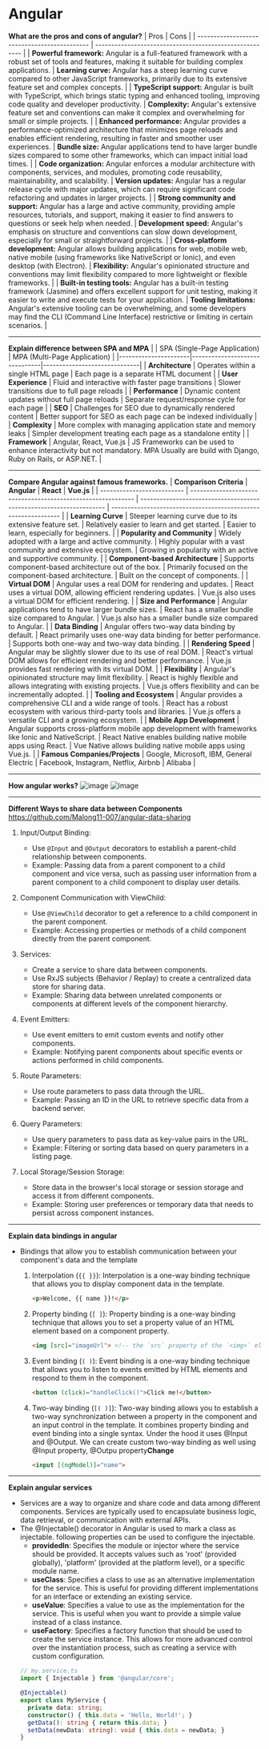 # Angular

 **What are the pros and cons of angular?**
  | Pros                                         | Cons                                                    |
  | -------------------------------------------- | ------------------------------------------------------- |
  | **Powerful framework:** Angular is a full-featured framework with a robust set of tools and features, making it suitable for building complex applications. | **Learning curve:** Angular has a steep learning curve compared to other JavaScript frameworks, primarily due to its extensive feature set and complex concepts. |
  | **TypeScript support:** Angular is built with TypeScript, which brings static typing and enhanced tooling, improving code quality and developer productivity. | **Complexity:** Angular's extensive feature set and conventions can make it complex and overwhelming for small or simple projects. |
  | **Enhanced performance:** Angular provides a performance-optimized architecture that minimizes page reloads and enables efficient rendering, resulting in faster and smoother user experiences. | **Bundle size:** Angular applications tend to have larger bundle sizes compared to some other frameworks, which can impact initial load times. |
  | **Code organization:** Angular enforces a modular architecture with components, services, and modules, promoting code reusability, maintainability, and scalability. | **Version updates:** Angular has a regular release cycle with major updates, which can require significant code refactoring and updates in larger projects. |
  | **Strong community and support:** Angular has a large and active community, providing ample resources, tutorials, and support, making it easier to find answers to questions or seek help when needed. | **Development speed:** Angular's emphasis on structure and conventions can slow down development, especially for small or straightforward projects. |
  | **Cross-platform development:** Angular allows building applications for web, mobile web, native mobile (using frameworks like NativeScript or Ionic), and even desktop (with Electron). | **Flexibility:** Angular's opinionated structure and conventions may limit flexibility compared to more lightweight or flexible frameworks. |
  | **Built-in testing tools:** Angular has a built-in testing framework (Jasmine) and offers excellent support for unit testing, making it easier to write and execute tests for your application. | **Tooling limitations:** Angular's extensive tooling can be overwhelming, and some developers may find the CLI (Command Line Interface) restrictive or limiting in certain scenarios. |

---

**Explain difference between SPA and MPA**
  |                      | SPA (Single-Page Application) | MPA (Multi-Page Application) |
  |----------------------|-------------------------------|------------------------------|
  | **Architecture**     | Operates within a single HTML page | Each page is a separate HTML document |
  | **User Experience**  | Fluid and interactive with faster page transitions | Slower transitions due to full page reloads |
  | **Performance**      | Dynamic content updates without full page reloads | Separate request/response cycle for each page |
  | **SEO**              | Challenges for SEO due to dynamically rendered content | Better support for SEO as each page can be indexed individually |
  | **Complexity**       | More complex with managing application state and memory leaks | Simpler development treating each page as a standalone entity |
  | **Framework** | Angular, React, Vue.js | JS Frameworks can be used to enhance interactivity but not mandatory. MPA Usually are build with Django, Ruby on Rails, or ASP.NET. |

  ---

**Compare Angular against famous frameworks.**
  | **Comparison Criteria**     | **Angular**                                                  | **React**                                                           | **Vue.js**                                                     |
  | -------------------------- | ------------------------------------------------------------ | ------------------------------------------------------------------- | -------------------------------------------------------------- |
  | **Learning Curve**         | Steeper learning curve due to its extensive feature set.      | Relatively easier to learn and get started.                         | Easier to learn, especially for beginners.                      |
  | **Popularity and Community** | Widely adopted with a large and active community.            | Highly popular with a vast community and extensive ecosystem.       | Growing in popularity with an active and supportive community.  |
  | **Component-based Architecture** | Supports component-based architecture out of the box.      | Primarily focused on the component-based architecture.               | Built on the concept of components.                            |
  | **Virtual DOM**            | Angular uses a real DOM for rendering and updates.             | React uses a virtual DOM, allowing efficient rendering updates.     | Vue.js also uses a virtual DOM for efficient rendering.        |
  | **Size and Performance**    | Angular applications tend to have larger bundle sizes.        | React has a smaller bundle size compared to Angular.                  | Vue.js also has a smaller bundle size compared to Angular.    |
  | **Data Binding**            | Angular offers two-way data binding by default.                | React primarily uses one-way data binding for better performance.     | Supports both one-way and two-way data binding.                |
  | **Rendering Speed**         | Angular may be slightly slower due to its use of real DOM.    | React's virtual DOM allows for efficient rendering and better performance. | Vue.js provides fast rendering with its virtual DOM.           |
  | **Flexibility**             | Angular's opinionated structure may limit flexibility.         | React is highly flexible and allows integrating with existing projects.   | Vue.js offers flexibility and can be incrementally adopted.   |
  | **Tooling and Ecosystem**   | Angular provides a comprehensive CLI and a wide range of tools. | React has a robust ecosystem with various third-party tools and libraries. | Vue.js offers a versatile CLI and a growing ecosystem.         |
  | **Mobile App Development**  | Angular supports cross-platform mobile app development with frameworks like Ionic and NativeScript. | React Native enables building native mobile apps using React.      | Vue Native allows building native mobile apps using Vue.js.   |
  | **Famous Companies/Projects** | Google, Microsoft, IBM, General Electric                        | Facebook, Instagram, Netflix, Airbnb                                 | Alibaba                                                        |

---

**How angular works?**
![image](https://github.com/Malong11-007/javascript-iq/assets/40298510/10b6cee2-6383-4b5d-9b34-74b113a535c9)
![image](https://github.com/Malong11-007/javascript-iq/assets/40298510/15dff29f-f888-4ae0-8059-4ea7ad28b2ef)

---

**Different Ways to share data between Components** https://github.com/Malong11-007/angular-data-sharing
  1. Input/Output Binding:
     - Use `@Input` and `@Output` decorators to establish a parent-child relationship between components.
     - Example: Passing data from a parent component to a child component and vice versa, such as passing user information from a parent component to a child component to display user details.
  
  2. Component Communication with ViewChild:
     - Use `@ViewChild` decorator to get a reference to a child component in the parent component.
     - Example: Accessing properties or methods of a child component directly from the parent component.
  
  3. Services:
     - Create a service to share data between components.
     - Use RxJS subjects (Behavior / Replay) to create a centralized data store for sharing data.
     - Example: Sharing data between unrelated components or components at different levels of the component hierarchy.
  
  4. Event Emitters:
     - Use event emitters to emit custom events and notify other components.
     - Example: Notifying parent components about specific events or actions performed in child components.
  
  5. Route Parameters:
     - Use route parameters to pass data through the URL.
     - Example: Passing an ID in the URL to retrieve specific data from a backend server.
  
  6. Query Parameters:
     - Use query parameters to pass data as key-value pairs in the URL.
     - Example: Filtering or sorting data based on query parameters in a listing page.
  
  7. Local Storage/Session Storage:
     - Store data in the browser's local storage or session storage and access it from different components.
     - Example: Storing user preferences or temporary data that needs to persist across component instances.

---

**Explain data bindings in angular**
  - Bindings that allow you to establish communication between your component's data and the template
    1. Interpolation (`{{ }}`): Interpolation is a one-way binding technique that allows you to display component data in the template.
       ```html
       <p>Welcome, {{ name }}!</p>
       ```
    
    2. Property binding (`[ ]`): Property binding is a one-way binding technique that allows you to set a property value of an HTML element based on a component property.
       ```html
       <img [src]="imageUrl"> <!-- the `src` property of the `<img>` element will be bound to the value of the `imageUrl` property in the component. -->
       ```
    
    3. Event binding (`( )`): Event binding is a one-way binding technique that allows you to listen to events emitted by HTML elements and respond to them in the component.
       ```html
       <button (click)="handleClick()">Click me!</button>
       ```
    
    4. Two-way binding (`[( )]`): Two-way binding allows you to establish a two-way synchronization between a property in the component and an input control in the template. It combines property binding and event binding into a single syntax. Under the hood it uses @Input and @Output. We can create custom two-way binding as well using @Input property, @Outpu property**Change**
        ```html
        <input [(ngModel)]="name">
        ```

---

**Explain angular services**

  - Services are a way to organize and share code and data among different components. Services are typically used to encapsulate business logic, data retrieval, or communication with external APIs.
  - The @Injectable() decorator in Angular is used to mark a class as injectable. following properties can be used to configure the injectable.
    - **providedIn**: Specifies the module or injector where the service should be provided. It accepts values such as 'root' (provided globally), 'platform' (provided at the platform level), or a specific module name.
    - **useClass**: Specifies a class to use as an alternative implementation for the service. This is useful for providing different implementations for an interface or extending an existing service.
    - **useValue**: Specifies a value to use as the implementation for the service. This is useful when you want to provide a simple value instead of a class instance.
    - **useFactory**: Specifies a factory function that should be used to create the service instance. This allows for more advanced control over the instantiation process, such as creating a service with custom configuration. 
    ```typescript
    // my.service.ts
    import { Injectable } from '@angular/core';
    
    @Injectable()
    export class MyService {
      private data: string;
      constructor() { this.data = 'Hello, World!'; }
      getData(): string { return this.data; }
      setData(newData: string): void { this.data = newData; }
    }
    ```


